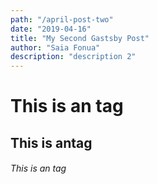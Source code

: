 ```yaml
---
path: "/april-post-two"
date: "2019-04-16"
title: "My Second Gastsby Post"
author: "Saia Fonua"
description: "description 2"
---
```


# This is an tag
## This is antag
###### This is an tag
